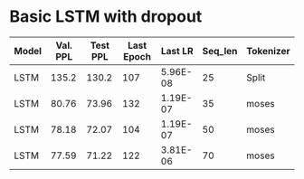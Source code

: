 # Basic LSTM with dropout

|Model | Val. PPL|	Test PPL|	Last Epoch|	Last LR|	Seq_len|	Tokenizer|
|------|------|------|------|------|------|------|
|LSTM| 135.2| 130.2| 107| 5.96E-08| 25| Split|
|LSTM| 80.76| 73.96| 132| 1.19E-07| 35| moses|
|LSTM| 78.18| 72.07| 104| 1.19E-07| 50| moses|
|LSTM| 77.59| 71.22| 122| 3.81E-06| 70| moses|
